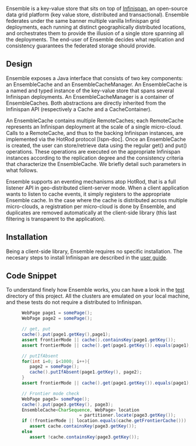 Ensemble is a key-value store that sits on top of [Infinispan](http://infinispan.org), 
an open-source data grid platform (key value store, distributed and transactional). 
Ensemble federates under the same banner multiple vanilla Infinispan grid deployments, 
each running at distinct geographically distributed locations, and orchestrates them to provide 
the illusion of a single store spanning all the deployments. 
The end-user of Ensemble decides what replication and consistency guarantees the federated storage should provide.

## Design

Ensemble exposes a Java interface that consists of two key components: an EnsembleCache and an EnsembleCacheManager. An EnsembleCache is a named and typed instance of the key-value store that spans several Infinispan deployments. An EnsembleCacheManager is a container of EnsembleCaches. Both abstractions are directly inherited from the Infinispan API (respectively a Cache and a CacheContainer).

An EnsembleCache contains multiple RemoteCaches; each RemoteCache represents an Infinispan deployment at the scale of a single micro-cloud. Calls to a RemoteCache, and thus to the backing Infinispan instances, are implemented via the HotRod protocol [Ispn-doc]. Once an EnsembleCache is created, the user can store/retrieve data using the regular get() and put() operations. These operations are executed on the appropriate Infinispan instances according to the replication degree and the consistency criteria that characterize the EnsembleCache. We briefly detail such parameters in what follows.

Ensemble supports an eventing mechanisms atop HotRod, that is a full listener API in geo-distributed client-server mode. When a client application wants to listen to cache events, it simply registers to the appropriate Ensemble cache. In the case where the cache is distributed across multiple micro-clouds, a registration per micro-cloud is done by Ensemble, and duplicates are removed automatically at the client-side library (this last filtering is transparent to the application).

## Installation

Being a client-side library, Ensemble requires no specific installation. The necesary steps to install Infinispan are described in the [user guide](http://infinispan.org/docs/8.0.x/user_guide/user_guide.html). 

## Code Snippet

To understand finely how Ensemble works, you can have a look in the [test](https://github.com/leads-project/Ensemble/tree/master/src/test/java/org/infinispan/ensemble/test) directory of this project. All the clusters are emulated on your local machine, and these tests do not require a distributed to Infinispan.

```java
      WebPage page1 = somePage();
      WebPage page2 = somePage();

      // get, put
      cache().put(page1.getKey(),page1);
      assert frontierMode || cache().containsKey(page1.getKey());
      assert frontierMode || cache().get(page1.getKey()).equals(page1);

      // putIfAbsent
      for(int i=0; i<1000; i++){
         page2 = somePage();
         cache().putIfAbsent(page1.getKey(), page2);
      }
      assert frontierMode || cache().get(page1.getKey()).equals(page1);

      // Frontier mode check
      WebPage page3= somePage();
      cache().put(page3.getKey(), page3);
      EnsembleCache<CharSequence, WebPage> location 
                            = partitioner.locate(page3.getKey());
      if (!frontierMode || location.equals(cache.getFrontierCache()))
         assert cache.containsKey(page3.getKey());
      else
         assert !cache.containsKey(page3.getKey());

